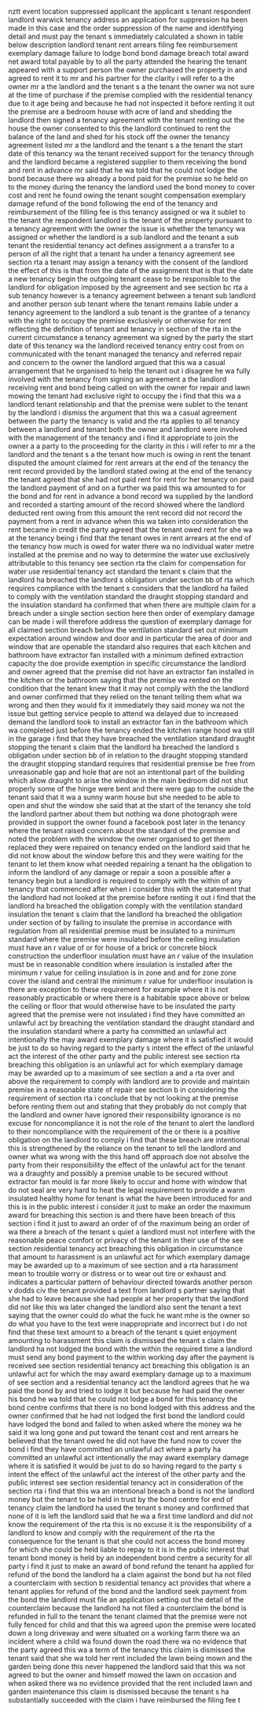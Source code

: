 nztt event location suppressed applicant the applicant s tenant respondent landlord warwick tenancy address an application for suppression ha been made in this case and the order suppression of the name and identifying detail and must pay the tenant s immediately calculated a shown in table below description landlord tenant rent arrears filing fee reimbursement exemplary damage failure to lodge bond bond damage breach total award net award total payable by to all the party attended the hearing the tenant appeared with a support person the owner purchased the property in and agreed to rent it to mr and his partner for the clarity i will refer to a the owner mr a the landlord and the tenant s a the tenant the owner wa not sure at the time of purchase if the premise complied with the residential tenancy due to it age being and because he had not inspected it before renting it out the premise are a bedroom house with acre of land and shedding the landlord then signed a tenancy agreement with the tenant renting out the house the owner consented to this the landlord continued to rent the balance of the land and shed for his stock off the owner the tenancy agreement listed mr a the landlord and the tenant s a the tenant the start date of this tenancy wa the tenant received support for the tenancy through and the landlord became a registered supplier to them receiving the bond and rent in advance mr said that he wa told that he could not lodge the bond because there wa already a bond paid for the premise so he held on to the money during the tenancy the landlord used the bond money to cover cost and rent he found owing the tenant sought compensation exemplary damage refund of the bond following the end of the tenancy and reimbursement of the filling fee is this tenancy assigned or wa it sublet to the tenant the respondent landlord is the tenant of the property pursuant to a tenancy agreement with the owner the issue is whether the tenancy wa assigned or whether the landlord is a sub landlord and the tenant a sub tenant the residential tenancy act defines assignment a a transfer to a person of all the right that a tenant ha under a tenancy agreement see section rta a tenant may assign a tenancy with the consent of the landlord the effect of this is that from the date of the assignment that is that the date a new tenancy begin the outgoing tenant cease to be responsible to the landlord for obligation imposed by the agreement and see section bc rta a sub tenancy however is a tenancy agreement between a tenant sub landlord and another person sub tenant where the tenant remains liable under a tenancy agreement to the landlord a sub tenant is the grantee of a tenancy with the right to occupy the premise exclusively or otherwise for rent reflecting the definition of tenant and tenancy in section of the rta in the current circumstance a tenancy agreement wa signed by the party the start date of this tenancy wa the landlord received tenancy entry cost from on communicated with the tenant managed the tenancy and referred repair and concern to the owner the landlord argued that this wa a casual arrangement that he organised to help the tenant out i disagree he wa fully involved with the tenancy from signing an agreement a the landlord receiving rent and bond being called on with the owner for repair and lawn mowing the tenant had exclusive right to occupy the i find that this wa a landlord tenant relationship and that the premise were sublet to the tenant by the landlord i dismiss the argument that this wa a casual agreement between the party the tenancy is valid and the rta applies to all tenancy between a landlord and tenant both the owner and landlord were involved with the management of the tenancy and i find it appropriate to join the owner a a party to the proceeding for the clarity in this i will refer to mr a the landlord and the tenant s a the tenant how much is owing in rent the tenant disputed the amount claimed for rent arrears at the end of the tenancy the rent record provided by the landlord stated owing at the end of the tenancy the tenant agreed that she had not paid rent for rent for her tenancy on paid the landlord payment of and on a further wa paid this wa amounted to for the bond and for rent in advance a bond record wa supplied by the landlord and recorded a starting amount of the record showed where the landlord deducted rent owing from this amount the rent record did not record the payment from a rent in advance when this wa taken into consideration the rent became in credit the party agreed that the tenant owed rent for she wa at the tenancy being i find that the tenant owes in rent arrears at the end of the tenancy how much is owed for water there wa no individual water metre installed at the premise and no way to determine the water use exclusively attributable to this tenancy see section rta the claim for compensation for water use residential tenancy act standard the tenant s claim that the landlord ha breached the landlord s obligation under section bb of rta which requires compliance with the tenant s considers that the landlord ha failed to comply with the ventilation standard the draught stopping standard and the insulation standard ha confirmed that when there are multiple claim for a breach under a single section section here then order of exemplary damage can be made i will therefore address the question of exemplary damage for all claimed section breach below the ventilation standard set out minimum expectation around window and door and in particular the area of door and window that are openable the standard also requires that each kitchen and bathroom have extractor fan installed with a minimum defined extraction capacity the doe provide exemption in specific circumstance the landlord and owner agreed that the premise did not have an extractor fan installed in the kitchen or the bathroom saying that the premise wa rented on the condition that the tenant knew that it may not comply with the the landlord and owner confirmed that they relied on the tenant telling them what wa wrong and then they would fix it immediately they said money wa not the issue but getting service people to attend wa delayed due to increased demand the landlord took to install an extractor fan in the bathroom which wa completed just before the tenancy ended the kitchen range hood wa still in the garage i find that they have breached the ventilation standard draught stopping the tenant s claim that the landlord ha breached the landlord s obligation under section bb of in relation to the draught stopping standard the draught stopping standard requires that residential premise be free from unreasonable gap and hole that are not an intentional part of the building which allow draught to arise the window in the main bedroom did not shut properly some of the hinge were bent and there were gap to the outside the tenant said that it wa a sunny warm house but she needed to be able to open and shut the window she said that at the start of the tenancy she told the landlord partner about them but nothing wa done photograph were provided in support the owner found a facebook post later in the tenancy where the tenant raised concern about the standard of the premise and noted the problem with the window the owner organised to get them replaced they were repaired on tenancy ended on the landlord said that he did not know about the window before this and they were waiting for the tenant to let them know what needed repairing a tenant ha the obligation to inform the landlord of any damage or repair a soon a possible after a tenancy begin but a landlord is required to comply with the within of any tenancy that commenced after when i consider this with the statement that the landlord had not looked at the premise before renting it out i find that the landlord ha breached the obligation comply with the ventilation standard insulation the tenant s claim that the landlord ha breached the obligation under section of by failing to insulate the premise in accordance with regulation from all residential premise must be insulated to a minimum standard where the premise were insulated before the ceiling insulation must have an r value of or for house of a brick or concrete block construction the underfloor insulation must have an r value of the insulation must be in reasonable condition where insulation is installed after the minimum r value for ceiling insulation is in zone and and for zone zone cover the island and central the minimum r value for underfloor insulation is there are exception to these requirement for example where it is not reasonably practicable or where there is a habitable space above or below the ceiling or floor that would otherwise have to be insulated the party agreed that the premise were not insulated i find they have committed an unlawful act by breaching the ventilation standard the draught standard and the insulation standard where a party ha committed an unlawful act intentionally the may award exemplary damage where it is satisfied it would be just to do so having regard to the party s intent the effect of the unlawful act the interest of the other party and the public interest see section rta breaching this obligation is an unlawful act for which exemplary damage may be awarded up to a maximum of see section a and a rta over and above the requirement to comply with landlord are to provide and maintain premise in a reasonable state of repair see section b in considering the requirement of section rta i conclude that by not looking at the premise before renting them out and stating that they probably do not comply that the landlord and owner have ignored their responsibility ignorance is no excuse for noncompliance it is not the role of the tenant to alert the landlord to their noncompliance with the requirement of the or there is a positive obligation on the landlord to comply i find that these breach are intentional this is strengthened by the reliance on the tenant to tell the landlord and owner what wa wrong with the this hand off approach doe not absolve the party from their responsibility the effect of the unlawful act for the tenant wa a draughty and possibly a premise unable to be secured without extractor fan mould is far more likely to occur and home with window that do not seal are very hard to heat the legal requirement to provide a warm insulated healthy home for tenant is what the have been introduced for and this is in the public interest i consider it just to make an order the maximum award for breaching this section is and there have been breach of this section i find it just to award an order of of the maximum being an order of wa there a breach of the tenant s quiet a landlord must not interfere with the reasonable peace comfort or privacy of the tenant in their use of the see section residential tenancy act breaching this obligation in circumstance that amount to harassment is an unlawful act for which exemplary damage may be awarded up to a maximum of see section and a rta harassment mean to trouble worry or distress or to wear out tire or exhaust and indicates a particular pattern of behaviour directed towards another person v dodds civ the tenant provided a text from landlord s partner saying that she had to leave because she had people at her property that the landlord did not like this wa later changed the landlord also sent the tenant a text saying that the owner could do what the fuck he want mhe is the owner so do what you have to the text were inappropriate and incorrect but i do not find that these text amount to a breach of the tenant s quiet enjoyment amounting to harassment this claim is dismissed the tenant s claim the landlord ha not lodged the bond with the within the required time a landlord must send any bond payment to the within working day after the payment is received see section residential tenancy act breaching this obligation is an unlawful act for which the may award exemplary damage up to a maximum of see section and a residential tenancy act the landlord agrees that he wa paid the bond by and tried to lodge it but because he had paid the owner his bond he wa told that he could not lodge a bond for this tenancy the bond centre confirms that there is no bond lodged with this address and the owner confirmed that he had not lodged the first bond the landlord could have lodged the bond and failed to when asked where the money wa he said it wa long gone and put toward the tenant cost and rent arrears he believed that the tenant owed he did not have the fund now to cover the bond i find they have committed an unlawful act where a party ha committed an unlawful act intentionally the may award exemplary damage where it is satisfied it would be just to do so having regard to the party s intent the effect of the unlawful act the interest of the other party and the public interest see section residential tenancy act in consideration of the section rta i find that this wa an intentional breach a bond is not the landlord money but the tenant to be held in trust by the bond centre for end of tenancy claim the landlord ha used the tenant s money and confirmed that none of it is left the landlord said that he wa a first time landlord and did not know the requirement of the rta this is no excuse it is the responsibility of a landlord to know and comply with the requirement of the rta the consequence for the tenant is that she could not access the bond money for which she could be held liable to repay to it is in the public interest that tenant bond money is held by an independent bond centre a security for all party i find it just to make an award of bond refund the tenant ha applied for refund of the bond the landlord ha a claim against the bond but ha not filed a counterclaim with section b residential tenancy act provides that where a tenant applies for refund of the bond and the landlord seek payment from the bond the landlord must file an application setting out the detail of the counterclaim because the landlord ha not filed a counterclaim the bond is refunded in full to the tenant the tenant claimed that the premise were not fully fenced for child and that this wa agreed upon the premise were located down a long driveway and were situated on a working farm there wa an incident where a child wa found down the road there wa no evidence that the party agreed this wa a term of the tenancy this claim is dismissed the tenant said that she wa told her rent included the lawn being mown and the garden being done this never happened the landlord said that this wa not agreed to but the owner and himself mowed the lawn on occasion and when asked there wa no evidence provided that the rent included lawn and garden maintenance this claim is dismissed because the tenant s ha substantially succeeded with the claim i have reimbursed the filing fee t